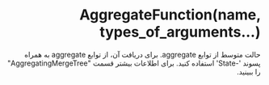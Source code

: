 <div dir="rtl" markdown="1">

# AggregateFunction(name, types_of_arguments...)

حالت متوسط از توابع aggregate. برای دریافت آن، از توابع aggregate به همراه پسوند '-State' استفاده کنید. برای اطلاعات بیشتر قسمت  "AggregatingMergeTree" را ببینید.

</div>